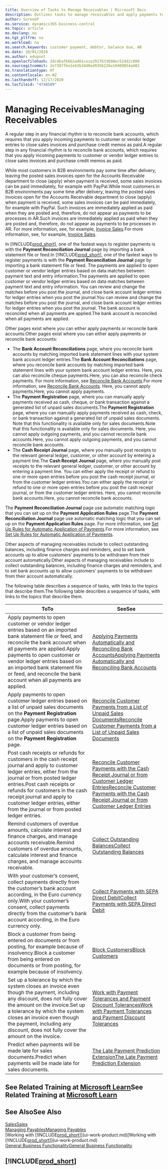 ```yaml
---
title: Overview of Tasks to Manage Receivables | Microsoft Docs
description: Outlines tasks to manage receivables and apply payments to customer or vendor ledger entries.
author: SorenGP
ms.service: dynamics365-business-central
ms.topic: article
ms.devlang: na
ms.tgt_pltfrm: na
ms.workload: na
ms.search.keywords: customer payment, debtor, balance due, AR
ms.date: 10/01/2020
ms.author: edupont
ms.openlocfilehash: 3dc4baf66b2ad01cece291f633698ec524d2c000
ms.sourcegitcommit: 2e7307fbe1eb3b34d0ad9356226a19409054a402
ms.translationtype: HT
ms.contentlocale: en-NZ
ms.lasthandoff: 12/17/2020
ms.locfileid: "4748509"
---
```

# <a name="managing-receivables"></a><span data-ttu-id="51a06-103">Managing Receivables</span><span class="sxs-lookup"><span data-stu-id="51a06-103">Managing Receivables</span></span>

<span data-ttu-id="51a06-104">A regular step in any financial rhythm is to reconcile bank accounts, which requires that you apply incoming payments to customer or vendor ledger entries to close sales invoices and purchase credit memos as paid.</span><span class="sxs-lookup"><span data-stu-id="51a06-104">A regular step in any financial rhythm is to reconcile bank accounts, which requires that you apply incoming payments to customer or vendor ledger entries to close sales invoices and purchase credit memos as paid.</span></span>

<span data-ttu-id="51a06-105">While most customers in B2B environments pay some time after delivery, leaving the posted sales invoices open for the Accounts Receivable department to close (apply) when payment is received, some sales invoices can be paid immediately, for example with PayPal.</span><span class="sxs-lookup"><span data-stu-id="51a06-105">While most customers in B2B environments pay some time after delivery, leaving the posted sales invoices open for the Accounts Receivable department to close (apply) when payment is received, some sales invoices can be paid immediately, for example with PayPal.</span></span> <span data-ttu-id="51a06-106">Such invoices are immediately applied as paid when they are posted and, therefore, do not appear as payments to be processes in AR.</span><span class="sxs-lookup"><span data-stu-id="51a06-106">Such invoices are immediately applied as paid when they are posted and, therefore, do not appear as payments to be processes in AR.</span></span> <span data-ttu-id="51a06-107">For more information, see, for example, [Invoice Sales](sales-how-invoice-sales.md).</span><span class="sxs-lookup"><span data-stu-id="51a06-107">For more information, see, for example, [Invoice Sales](sales-how-invoice-sales.md).</span></span>  

<span data-ttu-id="51a06-108">In [!INCLUDE[prod_short](includes/prod_short.md)], one of the fastest ways to register payments is with the **Payment Reconciliation Journal** page by importing a bank statement file or feed.</span><span class="sxs-lookup"><span data-stu-id="51a06-108">In [!INCLUDE[prod_short](includes/prod_short.md)], one of the fastest ways to register payments is with the **Payment Reconciliation Journal** page by importing a bank statement file or feed.</span></span> <span data-ttu-id="51a06-109">The payments are applied to open customer or vendor ledger entries based on data matches between payment text and entry information.</span><span class="sxs-lookup"><span data-stu-id="51a06-109">The payments are applied to open customer or vendor ledger entries based on data matches between payment text and entry information.</span></span> <span data-ttu-id="51a06-110">You can review and change the matches before you post the journal, and close bank account ledger entries for ledger entries when you post the journal.</span><span class="sxs-lookup"><span data-stu-id="51a06-110">You can review and change the matches before you post the journal, and close bank account ledger entries for ledger entries when you post the journal.</span></span> <span data-ttu-id="51a06-111">The bank account is reconciled when all payments are applied.</span><span class="sxs-lookup"><span data-stu-id="51a06-111">The bank account is reconciled when all payments are applied.</span></span>

<span data-ttu-id="51a06-112">Other pages exist where you can either apply payments or reconcile bank accounts:</span><span class="sxs-lookup"><span data-stu-id="51a06-112">Other pages exist where you can either apply payments or reconcile bank accounts:</span></span>

* <span data-ttu-id="51a06-113">The **Bank Account Reconciliations** page, where you reconcile bank accounts by matching imported bank statement lines with your system bank account ledger entries.</span><span class="sxs-lookup"><span data-stu-id="51a06-113">The **Bank Account Reconciliations** page, where you reconcile bank accounts by matching imported bank statement lines with your system bank account ledger entries.</span></span> <span data-ttu-id="51a06-114">Here, you can also reconcile cheque payments.</span><span class="sxs-lookup"><span data-stu-id="51a06-114">Here, you can also reconcile check payments.</span></span> <span data-ttu-id="51a06-115">For more information, see [Reconcile Bank Accounts](bank-how-reconcile-bank-accounts-separately.md).</span><span class="sxs-lookup"><span data-stu-id="51a06-115">For more information, see [Reconcile Bank Accounts](bank-how-reconcile-bank-accounts-separately.md).</span></span> <span data-ttu-id="51a06-116">Here, you cannot apply payments.</span><span class="sxs-lookup"><span data-stu-id="51a06-116">Here, you cannot apply payments.</span></span>
* <span data-ttu-id="51a06-117">The **Payment Registration** page, where you can manually apply payments received as cash, cheque, or bank transaction against a generated list of unpaid sales documents.</span><span class="sxs-lookup"><span data-stu-id="51a06-117">The **Payment Registration** page, where you can manually apply payments received as cash, check, or bank transaction against a generated list of unpaid sales documents.</span></span> <span data-ttu-id="51a06-118">Note that this functionality is available only for sales documents.</span><span class="sxs-lookup"><span data-stu-id="51a06-118">Note that this functionality is available only for sales documents.</span></span> <span data-ttu-id="51a06-119">Here, you cannot apply outgoing payments, and you cannot reconcile bank accounts.</span><span class="sxs-lookup"><span data-stu-id="51a06-119">Here, you cannot apply outgoing payments, and you cannot reconcile bank accounts.</span></span>
* <span data-ttu-id="51a06-120">The **Cash Receipt Journal** page, where you manually post receipts to the relevant general ledger, customer, or other account by entering a payment line.</span><span class="sxs-lookup"><span data-stu-id="51a06-120">The **Cash Receipt Journal** page, where you manually post receipts to the relevant general ledger, customer, or other account by entering a payment line.</span></span> <span data-ttu-id="51a06-121">You can either apply the receipt or refund to one or more open entries before you post the cash receipt journal, or from the customer ledger entries.</span><span class="sxs-lookup"><span data-stu-id="51a06-121">You can either apply the receipt or refund to one or more open entries before you post the cash receipt journal, or from the customer ledger entries.</span></span> <span data-ttu-id="51a06-122">Here, you cannot reconcile bank accounts.</span><span class="sxs-lookup"><span data-stu-id="51a06-122">Here, you cannot reconcile bank accounts.</span></span>

<span data-ttu-id="51a06-123">The **Payment Reconciliation Journal** page use automatic matching logic that you can set up on the **Payment Application Rules** page.</span><span class="sxs-lookup"><span data-stu-id="51a06-123">The **Payment Reconciliation Journal** page use automatic matching logic that you can set up on the **Payment Application Rules** page.</span></span> <span data-ttu-id="51a06-124">For more information, see [Set Up Rules for Automatic Application of Payments](receivables-how-set-up-payment-application-rules.md).</span><span class="sxs-lookup"><span data-stu-id="51a06-124">For more information, see [Set Up Rules for Automatic Application of Payments](receivables-how-set-up-payment-application-rules.md).</span></span>  

<span data-ttu-id="51a06-125">Other aspects of managing receivables include to collect outstanding balances, including finance charges and reminders, and to set bank accounts up to allow customers' payments to be withdrawn from their account automatically.</span><span class="sxs-lookup"><span data-stu-id="51a06-125">Other aspects of managing receivables include to collect outstanding balances, including finance charges and reminders, and to set bank accounts up to allow customers' payments to be withdrawn from their account automatically.</span></span>

<span data-ttu-id="51a06-126">The following table describes a sequence of tasks, with links to the topics that describe them.</span><span class="sxs-lookup"><span data-stu-id="51a06-126">The following table describes a sequence of tasks, with links to the topics that describe them.</span></span>  

| <span data-ttu-id="51a06-127">To</span><span class="sxs-lookup"><span data-stu-id="51a06-127">To</span></span> | <span data-ttu-id="51a06-128">See</span><span class="sxs-lookup"><span data-stu-id="51a06-128">See</span></span> |
| --- | --- |
| <span data-ttu-id="51a06-129">Apply payments to open customer or vendor ledger entries based on an imported bank statement file or feed, and reconcile the bank account when all payments are applied.</span><span class="sxs-lookup"><span data-stu-id="51a06-129">Apply payments to open customer or vendor ledger entries based on an imported bank statement file or feed, and reconcile the bank account when all payments are applied.</span></span> |[<span data-ttu-id="51a06-130">Applying Payments Automatically and Reconciling Bank Accounts</span><span class="sxs-lookup"><span data-stu-id="51a06-130">Applying Payments Automatically and Reconciling Bank Accounts</span></span>](receivables-apply-payments-auto-reconcile-bank-accounts.md) |
| <span data-ttu-id="51a06-131">Apply payments to open customer ledger entries based on a list of unpaid sales documents on the **Payment Registration** page.</span><span class="sxs-lookup"><span data-stu-id="51a06-131">Apply payments to open customer ledger entries based on a list of unpaid sales documents on the **Payment Registration** page.</span></span> |[<span data-ttu-id="51a06-132">Reconcile Customer Payments from a List of Unpaid Sales Documents</span><span class="sxs-lookup"><span data-stu-id="51a06-132">Reconcile Customer Payments from a List of Unpaid Sales Documents</span></span>](receivables-how-reconcile-customer-payments-list-unpaid-sales-documents.md) |
| <span data-ttu-id="51a06-133">Post cash receipts or refunds for customers in the cash receipt journal and apply to customer ledger entries, either from the journal or from posted ledger entries.</span><span class="sxs-lookup"><span data-stu-id="51a06-133">Post cash receipts or refunds for customers in the cash receipt journal and apply to customer ledger entries, either from the journal or from posted ledger entries.</span></span> |[<span data-ttu-id="51a06-134">Reconcile Customer Payments with the Cash Receipt Journal or from Customer Ledger Entries</span><span class="sxs-lookup"><span data-stu-id="51a06-134">Reconcile Customer Payments with the Cash Receipt Journal or from Customer Ledger Entries</span></span>](receivables-how-apply-sales-transactions-manually.md) |
| <span data-ttu-id="51a06-135">Remind customers of overdue amounts, calculate interest and finance charges, and manage accounts receivable.</span><span class="sxs-lookup"><span data-stu-id="51a06-135">Remind customers of overdue amounts, calculate interest and finance charges, and manage accounts receivable.</span></span> |[<span data-ttu-id="51a06-136">Collect Outstanding Balances</span><span class="sxs-lookup"><span data-stu-id="51a06-136">Collect Outstanding Balances</span></span>](receivables-collect-outstanding-balances.md) |
|<span data-ttu-id="51a06-137">With your customer’s consent, collect payments directly from the customer’s bank account according, in the Euro currency only.</span><span class="sxs-lookup"><span data-stu-id="51a06-137">With your customer’s consent, collect payments directly from the customer’s bank account according, in the Euro currency only.</span></span>|[<span data-ttu-id="51a06-138">Collect Payments with SEPA Direct Debit</span><span class="sxs-lookup"><span data-stu-id="51a06-138">Collect Payments with SEPA Direct Debit</span></span>](finance-collect-payments-with-sepa-direct-debit.md)|
|<span data-ttu-id="51a06-139">Block a customer from being entered on documents or from posting, for example because of insolvency.</span><span class="sxs-lookup"><span data-stu-id="51a06-139">Block a customer from being entered on documents or from posting, for example because of insolvency.</span></span>|[<span data-ttu-id="51a06-140">Block Customers</span><span class="sxs-lookup"><span data-stu-id="51a06-140">Block Customers</span></span>](receivables-how-block-customers.md)|
|<span data-ttu-id="51a06-141">Set up a tolerance by which the system closes an invoice even though the payment, including any discount, does not fully cover the amount on the invoice.</span><span class="sxs-lookup"><span data-stu-id="51a06-141">Set up a tolerance by which the system closes an invoice even though the payment, including any discount, does not fully cover the amount on the invoice.</span></span>|[<span data-ttu-id="51a06-142">Work with Payment Tolerances and Payment Discount Tolerances</span><span class="sxs-lookup"><span data-stu-id="51a06-142">Work with Payment Tolerances and Payment Discount Tolerances</span></span>](finance-payment-tolerance-and-payment-discount-tolerance.md)|
| <span data-ttu-id="51a06-143">Predict when payments will be made late for sales documents.</span><span class="sxs-lookup"><span data-stu-id="51a06-143">Predict when payments will be made late for sales documents.</span></span> | [<span data-ttu-id="51a06-144">The Late Payment Prediction Extension</span><span class="sxs-lookup"><span data-stu-id="51a06-144">The Late Payment Prediction Extension</span></span>](ui-extensions-late-payment-prediction.md) |

## <a name="see-related-training-at-microsoft-learn"></a><span data-ttu-id="51a06-145">See Related Training at [Microsoft Learn](/learn/paths/process-customer-vendor-payments-dynamics-365-business-central/)</span><span class="sxs-lookup"><span data-stu-id="51a06-145">See Related Training at [Microsoft Learn](/learn/paths/process-customer-vendor-payments-dynamics-365-business-central/)</span></span>

## <a name="see-also"></a><span data-ttu-id="51a06-146">See Also</span><span class="sxs-lookup"><span data-stu-id="51a06-146">See Also</span></span>
[<span data-ttu-id="51a06-147">Sales</span><span class="sxs-lookup"><span data-stu-id="51a06-147">Sales</span></span>](sales-manage-sales.md)  
[<span data-ttu-id="51a06-148">Managing Payables</span><span class="sxs-lookup"><span data-stu-id="51a06-148">Managing Payables</span></span>](payables-manage-payables.md)  
<span data-ttu-id="51a06-149">[Working with [!INCLUDE[prod_short](includes/prod_short.md)]](ui-work-product.md)</span><span class="sxs-lookup"><span data-stu-id="51a06-149">[Working with [!INCLUDE[prod_short](includes/prod_short.md)]](ui-work-product.md)</span></span>  
[<span data-ttu-id="51a06-150">General Business Functionality</span><span class="sxs-lookup"><span data-stu-id="51a06-150">General Business Functionality</span></span>](ui-across-business-areas.md)

## [!INCLUDE[prod_short](includes/free_trial_md.md)]  
